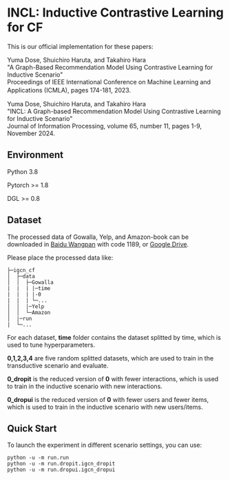 # INCL: Inductive Contrastive Learning for CF

This is our official implementation for these papers:

Yuma Dose, Shuichiro Haruta, and Takahiro Hara  
"A Graph-Based Recommendation Model Using Contrastive Learning for Inductive Scenario"  
Proceedings of IEEE International Conference on Machine Learning and Applications (ICMLA), pages 174-181, 2023.　　

Yuma Dose, Shuichiro Haruta, and Takahiro Hara  
"INCL: A Graph-based Recommendation Model Using Contrastive Learning for Inductive Scenario"  
Journal of Information Processing, volume 65, number 11, pages 1-9, November 2024.  

## Environment

Python 3.8

Pytorch >= 1.8

DGL >= 0.8

## Dataset

The processed data of Gowalla, Yelp, and Amazon-book can be downloaded in [Baidu Wangpan](https://pan.baidu.com/s/18VcjV_HLhf9FcKgr3-tusQ) with code 1189, or [Google Drive](https://drive.google.com/file/d/1BAN5MJXtRinHTypsszgpTMIJx2RaSj54/view?usp=sharing).

Please place the processed data like:

```
├─igcn_cf
│  ├─data
│  │  ├─Gowalla
|  |  | |─time
|  |  | |-0
|  |  | └─...
│  │  |─Yelp
│  │  └─Amazon
│  |─run
|  └─...
```

For each dataset, **time** folder contains the dataset splitted by time, which is used to tune hyperparameters. 

**0,1,2,3,4** are five random splitted datasets, which are used to train in the transductive scenario and evaluate. 

**0_dropit** is the reduced version of **0** with fewer interactions, which is used to train in the inductive scenario with new interactions.  

**0_dropui** is the reduced version of **0** with fewer users and fewer items, which is used to train in the inductive scenario with new users/items. 


## Quick Start

To launch the experiment in different scenario settings, you can use:

```
python -u -m run.run
python -u -m run.dropit.igcn_dropit
python -u -m run.dropui.igcn_dropui
```

